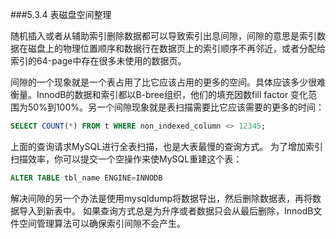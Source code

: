 ###5.3.4 表磁盘空间整理

随机插入或者从辅助索引删除数据都可以导致索引出息间隙，间隙的意思是索引数据在磁盘上的物理位置顺序和数据行在数据页上的索引顺序不再邻近，或者分配给索引的64-page中存在很多未使用的数据页。

间隙的一个现象就是一个表占用了比它应该占用的更多的空间。具体应该多少很难衡量。InnodB的数据和索引都以B-bree组织，他们的填充因数fill factor 变化范围为50%到100%。另一个间隙现象就是表扫描需要比它应该需要的更多的时间：

```sql
SELECT COUNT(*) FROM t WHERE non_indexed_column <> 12345;
```

上面的查询请求MySQL进行全表扫描，也是大表最慢的查询方式。
为了增加索引扫描效率，你可以提交一个空操作来使MySQL重建这个表：

```sql
ALTER TABLE tbl_name ENGINE=INNODB
```

解决间隙的另一个办法是使用mysqldump将数据导出，然后删除数据表，再将数据导入到新表中。
如果查询方式总是为升序或者数据只会从最后删除，InnodB文件空间管理算法可以确保索引间隙不会产生。	

[1]:http://www.baidu.com "title 5.3.1"
[2]:http://www.baidu.com "title 5.3.2"
[3]:http://www.baidu.com "title 5.3.3"
[4]:http://www.baidu.com "title 5.3.4"

